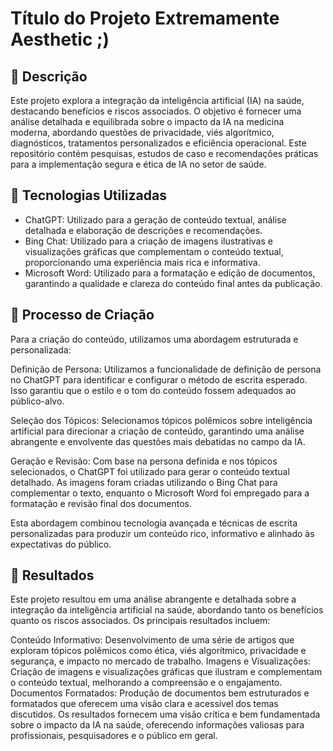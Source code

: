 # Título do Projeto Extremamente Aesthetic ;)

## 📒 Descrição
Este projeto explora a integração da inteligência artificial (IA) na saúde, destacando benefícios e riscos associados. O objetivo é fornecer uma análise detalhada e equilibrada sobre o impacto da IA na medicina moderna, abordando questões de privacidade, viés algorítmico, diagnósticos, tratamentos personalizados e eficiência operacional. Este repositório contém pesquisas, estudos de caso e recomendações práticas para a implementação segura e ética de IA no setor de saúde.

## 🤖 Tecnologias Utilizadas
* ChatGPT: Utilizado para a geração de conteúdo textual, análise detalhada e elaboração de descrições e recomendações.
* Bing Chat: Utilizado para a criação de imagens ilustrativas e visualizações gráficas que complementam o conteúdo textual, proporcionando uma experiência mais rica e informativa.
* Microsoft Word: Utilizado para a formatação e edição de documentos, garantindo a qualidade e clareza do conteúdo final antes da publicação.

## 🧐 Processo de Criação
Para a criação do conteúdo, utilizamos uma abordagem estruturada e personalizada:

Definição de Persona: Utilizamos a funcionalidade de definição de persona no ChatGPT para identificar e configurar o método de escrita esperado. Isso garantiu que o estilo e o tom do conteúdo fossem adequados ao público-alvo.

Seleção dos Tópicos: Selecionamos tópicos polêmicos sobre inteligência artificial para direcionar a criação de conteúdo, garantindo uma análise abrangente e envolvente das questões mais debatidas no campo da IA.

Geração e Revisão: Com base na persona definida e nos tópicos selecionados, o ChatGPT foi utilizado para gerar o conteúdo textual detalhado. As imagens foram criadas utilizando o Bing Chat para complementar o texto, enquanto o Microsoft Word foi empregado para a formatação e revisão final dos documentos.

Esta abordagem combinou tecnologia avançada e técnicas de escrita personalizadas para produzir um conteúdo rico, informativo e alinhado às expectativas do público.

## 🚀 Resultados
Este projeto resultou em uma análise abrangente e detalhada sobre a integração da inteligência artificial na saúde, abordando tanto os benefícios quanto os riscos associados. Os principais resultados incluem:

Conteúdo Informativo: Desenvolvimento de uma série de artigos que exploram tópicos polêmicos como ética, viés algorítmico, privacidade e segurança, e impacto no mercado de trabalho.
Imagens e Visualizações: Criação de imagens e visualizações gráficas que ilustram e complementam o conteúdo textual, melhorando a compreensão e o engajamento.
Documentos Formatados: Produção de documentos bem estruturados e formatados que oferecem uma visão clara e acessível dos temas discutidos.
Os resultados fornecem uma visão crítica e bem fundamentada sobre o impacto da IA na saúde, oferecendo informações valiosas para profissionais, pesquisadores e o público em geral.
